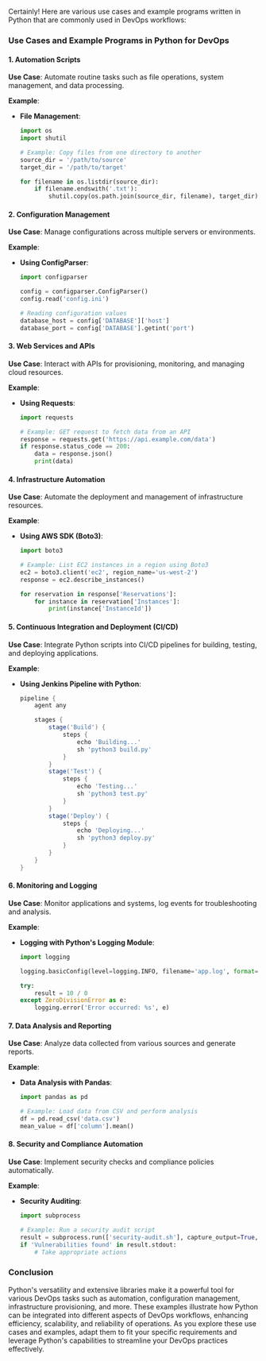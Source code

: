 Certainly! Here are various use cases and example programs written in Python that are commonly used in DevOps workflows:

### Use Cases and Example Programs in Python for DevOps

#### 1. Automation Scripts

**Use Case**: Automate routine tasks such as file operations, system management, and data processing.

**Example**:
- **File Management**:
  ```python
  import os
  import shutil

  # Example: Copy files from one directory to another
  source_dir = '/path/to/source'
  target_dir = '/path/to/target'

  for filename in os.listdir(source_dir):
      if filename.endswith('.txt'):
          shutil.copy(os.path.join(source_dir, filename), target_dir)
  ```

#### 2. Configuration Management

**Use Case**: Manage configurations across multiple servers or environments.

**Example**:
- **Using ConfigParser**:
  ```python
  import configparser

  config = configparser.ConfigParser()
  config.read('config.ini')

  # Reading configuration values
  database_host = config['DATABASE']['host']
  database_port = config['DATABASE'].getint('port')
  ```

#### 3. Web Services and APIs

**Use Case**: Interact with APIs for provisioning, monitoring, and managing cloud resources.

**Example**:
- **Using Requests**:
  ```python
  import requests

  # Example: GET request to fetch data from an API
  response = requests.get('https://api.example.com/data')
  if response.status_code == 200:
      data = response.json()
      print(data)
  ```

#### 4. Infrastructure Automation

**Use Case**: Automate the deployment and management of infrastructure resources.

**Example**:
- **Using AWS SDK (Boto3)**:
  ```python
  import boto3

  # Example: List EC2 instances in a region using Boto3
  ec2 = boto3.client('ec2', region_name='us-west-2')
  response = ec2.describe_instances()

  for reservation in response['Reservations']:
      for instance in reservation['Instances']:
          print(instance['InstanceId'])
  ```

#### 5. Continuous Integration and Deployment (CI/CD)

**Use Case**: Integrate Python scripts into CI/CD pipelines for building, testing, and deploying applications.

**Example**:
- **Using Jenkins Pipeline with Python**:
  ```groovy
  pipeline {
      agent any
  
      stages {
          stage('Build') {
              steps {
                  echo 'Building...'
                  sh 'python3 build.py'
              }
          }
          stage('Test') {
              steps {
                  echo 'Testing...'
                  sh 'python3 test.py'
              }
          }
          stage('Deploy') {
              steps {
                  echo 'Deploying...'
                  sh 'python3 deploy.py'
              }
          }
      }
  }
  ```

#### 6. Monitoring and Logging

**Use Case**: Monitor applications and systems, log events for troubleshooting and analysis.

**Example**:
- **Logging with Python's Logging Module**:
  ```python
  import logging

  logging.basicConfig(level=logging.INFO, filename='app.log', format='%(asctime)s - %(levelname)s - %(message)s')

  try:
      result = 10 / 0
  except ZeroDivisionError as e:
      logging.error('Error occurred: %s', e)
  ```

#### 7. Data Analysis and Reporting

**Use Case**: Analyze data collected from various sources and generate reports.

**Example**:
- **Data Analysis with Pandas**:
  ```python
  import pandas as pd

  # Example: Load data from CSV and perform analysis
  df = pd.read_csv('data.csv')
  mean_value = df['column'].mean()
  ```

#### 8. Security and Compliance Automation

**Use Case**: Implement security checks and compliance policies automatically.

**Example**:
- **Security Auditing**:
  ```python
  import subprocess

  # Example: Run a security audit script
  result = subprocess.run(['security-audit.sh'], capture_output=True, text=True)
  if 'Vulnerabilities found' in result.stdout:
      # Take appropriate actions
  ```

### Conclusion

Python's versatility and extensive libraries make it a powerful tool for various DevOps tasks such as automation, configuration management, infrastructure provisioning, and more. These examples illustrate how Python can be integrated into different aspects of DevOps workflows, enhancing efficiency, scalability, and reliability of operations. As you explore these use cases and examples, adapt them to fit your specific requirements and leverage Python's capabilities to streamline your DevOps practices effectively.

